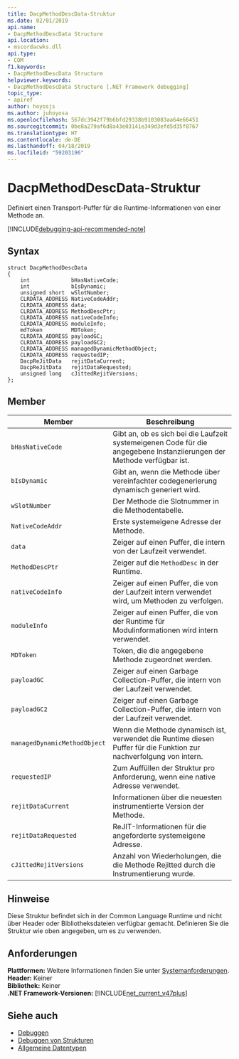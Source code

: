 ```yaml
---
title: DacpMethodDescData-Struktur
ms.date: 02/01/2019
api.name:
- DacpMethodDescData Structure
api.location:
- mscordacwks.dll
api.type:
- COM
f1.keywords:
- DacpMethodDescData Structure
helpviewer.keywords:
- DacpMethodDescData Structure [.NET Framework debugging]
topic_type:
- apiref
author: hoyosjs
ms.author: juhoyosa
ms.openlocfilehash: 567dc3942f79b6bfd29338b9103083aa64e66451
ms.sourcegitcommit: 0be8a279af6d8a43e03141e349d3efd5d35f8767
ms.translationtype: HT
ms.contentlocale: de-DE
ms.lasthandoff: 04/18/2019
ms.locfileid: "59203196"
---
```

# <a name="dacpmethoddescdata-structure"></a>DacpMethodDescData-Struktur

Definiert einen Transport-Puffer für die Runtime-Informationen von einer Methode an.

[!INCLUDE[debugging-api-recommended-note](../../../../includes/debugging-api-recommended-note.md)]

## <a name="syntax"></a>Syntax

```
struct DacpMethodDescData
{
    int             bHasNativeCode;
    int             bIsDynamic;
    unsigned short  wSlotNumber;
    CLRDATA_ADDRESS NativeCodeAddr;
    CLRDATA_ADDRESS data;
    CLRDATA_ADDRESS MethodDescPtr;
    CLRDATA_ADDRESS nativeCodeInfo;
    CLRDATA_ADDRESS moduleInfo;
    mdToken         MDToken;
    CLRDATA_ADDRESS payloadGC;
    CLRDATA_ADDRESS payloadGC2;
    CLRDATA_ADDRESS managedDynamicMethodObject;
    CLRDATA_ADDRESS requestedIP;
    DacpReJitData   rejitDataCurrent;
    DacpReJitData   rejitDataRequested;
    unsigned long   cJittedRejitVersions;
};
```

## <a name="members"></a>Member

| Member                       | Beschreibung                                                                                     |
| ---------------------------- | ----------------------------------------------------------------------------------------------- |
| `bHasNativeCode`             | Gibt an, ob es sich bei die Laufzeit systemeigenen Code für die angegebene Instanziierungen der Methode verfügbar ist. |
| `bIsDynamic`                 | Gibt an, wenn die Methode über vereinfachter codegenerierung dynamisch generiert wird.           |
| `wSlotNumber`                | Der Methode die Slotnummer in die Methodentabelle.                                                   |
| `NativeCodeAddr`             | Erste systemeigene Adresse der Methode.                                                            |
| `data`                       | Zeiger auf einen Puffer, die intern von der Laufzeit verwendet.                                             |
| `MethodDescPtr`              | Zeiger auf die `MethodDesc` in der Runtime.                                                     |
| `nativeCodeInfo`             | Zeiger auf einen Puffer, die von der Laufzeit intern verwendet wird, um Methoden zu verfolgen.                            |
| `moduleInfo`                 | Zeiger auf einen Puffer, die von der Runtime für Modulinformationen wird intern verwendet.                      |
| `MDToken`                    | Token, die die angegebene Methode zugeordnet werden.                                                         |
| `payloadGC`                  | Zeiger auf einen Garbage Collection-Puffer, die intern von der Laufzeit verwendet.                          |
| `payloadGC2`                 | Zeiger auf einen Garbage Collection-Puffer, die intern von der Laufzeit verwendet.                          |
| `managedDynamicMethodObject` | Wenn die Methode dynamisch ist, verwendet die Runtime diesen Puffer für die Funktion zur nachverfolgung von intern.     |
| `requestedIP`                | Zum Auffüllen der Struktur pro Anforderung, wenn eine native Adresse verwendet.                    |
| `rejitDataCurrent`           | Informationen über die neuesten instrumentierte Version der Methode.                                   |
| `rejitDataRequested`         | ReJIT-Informationen für die angeforderte systemeigene Adresse.                                             |
| `cJittedRejitVersions`       | Anzahl von Wiederholungen, die die Methode Rejitted durch die Instrumentierung wurde.                           |

## <a name="remarks"></a>Hinweise

Diese Struktur befindet sich in der Common Language Runtime und nicht über Header oder Bibliotheksdateien verfügbar gemacht. Definieren Sie die Struktur wie oben angegeben, um es zu verwenden.

## <a name="requirements"></a>Anforderungen
**Plattformen:** Weitere Informationen finden Sie unter [Systemanforderungen](../../../../docs/framework/get-started/system-requirements.md).  
**Header:** Keiner  
**Bibliothek:** Keiner  
**.NET Framework-Versionen:** [!INCLUDE[net_current_v47plus](../../../../includes/net-current-v47plus.md)]  

## <a name="see-also"></a>Siehe auch

- [Debuggen](../../../../docs/framework/unmanaged-api/debugging/index.md)
- [Debuggen von Strukturen](../../../../docs/framework/unmanaged-api/debugging/debugging-structures.md)
- [Allgemeine Datentypen](../../../../docs/framework/unmanaged-api/common-data-types-unmanaged-api-reference.md)
